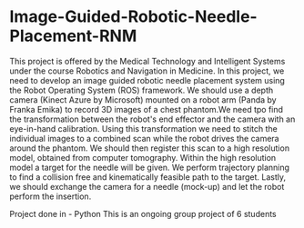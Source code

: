 # Image-Guided-Robotic-Needle-Placement-RNM

This project is offered by the Medical Technology and Intelligent Systems under the course Robotics and Navigation in Medicine. In this project, we need to  develop an image guided robotic needle placement system using the Robot Operating System (ROS) framework. We should use a depth camera (Kinect Azure by Microsoft) mounted on a robot arm (Panda by Franka Emika) to record 3D images of a chest phantom.We need tpo find the transformation between the robot's end effector and the camera with an eye-in-hand calibration. Using this transformation we need to stitch the individual images to a combined scan while the robot drives the camera around the phantom. We should then register this scan to a high resolution model, obtained from computer tomography. Within the high resolution model a target for the needle will be given. We perform trajectory planning to find a collision free and kinematically feasible path to the target. Lastly, we should exchange the camera for a needle (mock-up) and let the robot perform the insertion.

Project done in - Python
This is an ongoing group project of 6 students
